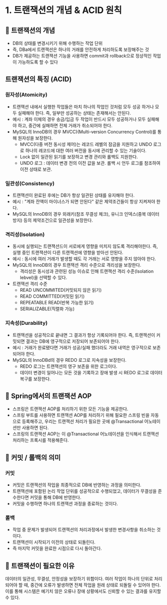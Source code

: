 # 1. 트랜잭션의 개념 & ACID 원칙

##  📌 트랜잭션의 개념
- DB의 상태를 변경시키기 위해 수행하는 작업 단위
- 즉, DBa에서 트랜잭션은 하나의 거래를 안전하게 처리하도록 보장해주는 것
- DB가 제공하는 트랜잭션 기능을 사용하면 commit과 rollback으로 정상적인 작업이 가능하도록 할 수 있다

## 트랜잭션의 특징 (ACID)

### 원자성(Atomicity)

- 트랜잭션 내에서 실행한 작업들은 마치 하나의 작업인 것처럼 모두 성공 하거나 모두 실패해야 한다. 즉, 일부만 성공하는 상태는 존재해서는 안된다.
- 예시 : 계좌 이체의 경우 송금/입금 두 작업이 반드시 모두 성공하거나 모두 실패해야 하고, 중간에 실패하면 전체 거래가 취소되어야 한다.
- MySQL의 InnoDB의 경우 MVCC)(Multi-version Concurrency Control)를 통해 원자성을 보장한다.
  - MVCC(다중 버전 동시성 제어)는 레코드 레벨의 잠금을 지원하고 UNDO 로그로 하나의 레코드에 대한 여러 버전을 동시에 관리할 수 있는 기술이다.
  - Lock 없이 일관된 읽기를 보장하고 변경 관리와 롤백도 지원한다.
  - UNDO 로그 : 데이터 변경 전의 이전 값을 보관. 롤백 시 언두 로그를 참조하여 이전 상태로 보관.

### 일관성(Consistency)

- 트랜잭션이 완료된 후에는 DB가 항상 일관된 상태를 유지해야 한다.
- 예시 : "계좌 잔액이 마이너스가 되면 안된다" 같은 제약조건들이 항상 지켜져야 한다.
- MySQL의 InnoDB의 경우 외래키(참조 무결성 체크), 유니크 인덱스(중복 데이터 방지) 등의 제약조건으로 일관성을 보장한다.

### 격리성(Isolation)

- 동시에 실행되는 트랜잭션드이 서로에게 영향을 미치지 않도록 격리해야한다. 즉, 실행 중인 트랜잭션이 다른 트랜잭션에 영향을 받아선 안된다.
- 예시 : 동시에 여러 거래가 발생할 때도 각 거래는 서로 영향을 주지 않아야 한다.
- MySQL의 InnoDB의 경우 트랜잭션 격리 수준으로 격리성을 보장한다.
  - 격리성은 동시성과 관련된 성능 이슈로 인해 트랜잭션 격리 수준(Isolation lebvel)을 선택할 수 있다.
- 트랜잭션 격리 수준
  - READ UNCOMMITED(커밋되지 않은 읽기)
  - READ COMMITTED(커밋된 읽기)
  - REPEATABLE READ(반복 가능한 읽기)
  - SERIALIZABLE(직렬화 가능)

### 지속성(Durability)
- 트랜잭션을 성공적으로 끝내면 그 결과가 항상 기록되어야 한다. 즉, 트랜잭션이 커밋되면 결과는 DB에 영구적으로 저장되어 보존되어야 한다.
- 예시 : 거래가 완료됐다면 거래가 성공/실패 했더라도 거래 내역은 영구적으로 보존되어야 한다.
- MySQL의 InnoDBd의 경우 REDO 로그로 지속성을 보장한다.
  - REDO 로그는 트랜잭션의 영구 보존을 위한 로그이다.
  - 데이터 변경이 일어나는 모든 것을 기록하고 장애 발생 시 REDO 로그로 데이터 복구를 보장한다.

## 📌 Spring에서의 트랜잭션 AOP
- 스프링은 트랜잭션 AOP를 처리하기 위한 모든 기능을 제공한다.
- 스프링 부트를 사용하면 트랜잭션 AOP를 처리하기 위해 필요한 스프링 빈을 자동으로 등록해주고, 우리는 트랜잭션 처리가 필요한 곳에 @Transactional 어노테이션만 사용하면 된다.
- 스프링의 트랜잭션 AOP는 이 @Transactional 어노테이션을 인식해서 트랜잭션 처리하는 프록시를 적용해준다.


## 📌 커밋 / 롤백의 의미
### 커밋

- 커밋은 트랜잭션의 작업을 최종적으로 DB에 반영하는 과정을 의미한다.
- 트랜잭션에 포함된 논리 작업 단위를 성공적으로 수행되었고, 데이터가 무결성을 준수한다면 커밋을 통해 DB에 반영한다.
- 커밋을 수행하면 하나의 트랜잭션 과정을 종료하는 것이다.

### 롤백

- 작업 중 문제가 발생되어 트랜잭션의 처리과정에서 발생한 변경사항을 취소하는 것이다.
- 트랜잭션이 시작되기 이전의 상태로 되돌린다.
- 즉 마지막 커밋을 완료한 시점으로 다시 돌아간다.

## 📌 트랜잭션이 필요한 이유
데이터의 일관성, 무결성, 안정성을 보장하기 위함이다.
여러 작업이 하나의 단위로 처리되어야 할 때, 중간에 오류가 발생하면 전체 작업을 원래 상태로 되돌릴 수 있어야 한다.
이를 통해 시스템은 예기치 않은 오류나 장애 상황에서도 신뢰할 수 있는 결과를 유지할 수 있다.


